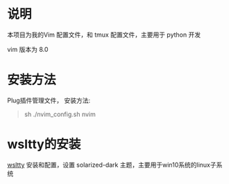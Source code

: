 # 说明

本项目为我的Vim 配置文件，和 tmux 配置文件，主要用于 python 开发

vim 版本为 8.0

# 安装方法

Plug插件管理文件， 安装方法:

> sh ./nvim_config.sh
> nvim 

# wsltty的安装

[wsltty](./wsltty.md) 安装和配置，设置 solarized-dark 主题，主要用于win10系统的linux子系统

